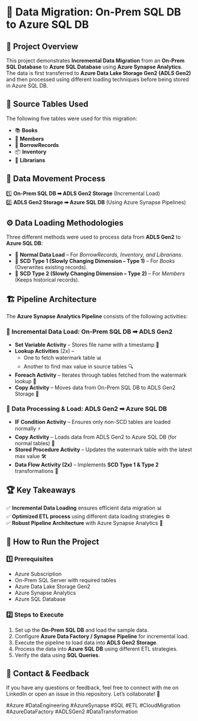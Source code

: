 # 📌 Data Migration: On-Prem SQL DB to Azure SQL DB

## 🚀 Project Overview
This project demonstrates **Incremental Data Migration** from an **On-Prem SQL Database** to **Azure SQL Database** using **Azure Synapse Analytics**. The data is first transferred to **Azure Data Lake Storage Gen2 (ADLS Gen2)** and then processed using different loading techniques before being stored in Azure SQL DB.

## 📂 Source Tables Used
The following five tables were used for this migration:
- 📚 **Books**  
- 👥 **Members**  
- 📖 **BorrowRecords**  
- 📦 **Inventory**  
- 🏢 **Librarians**  

## 🔄 Data Movement Process
1️⃣ **On-Prem SQL DB ➡ ADLS Gen2 Storage** (Incremental Load)  
2️⃣ **ADLS Gen2 Storage ➡ Azure SQL DB** (Using Azure Synapse Pipelines)  

## ⚙️ Data Loading Methodologies
Three different methods were used to process data from **ADLS Gen2** to **Azure SQL DB**:
- 🔹 **Normal Data Load** – For *BorrowRecords, Inventory, and Librarians*.
- 🔹 **SCD Type 1 (Slowly Changing Dimension – Type 1)** – For *Books* (Overwrites existing records).
- 🔹 **SCD Type 2 (Slowly Changing Dimension – Type 2)** – For *Members* (Keeps historical records).

## 🏗️ Pipeline Architecture
The **Azure Synapse Analytics Pipeline** consists of the following activities:

### 🔄 **Incremental Data Load: On-Prem SQL DB ➡ ADLS Gen2**
- **Set Variable Activity** – Stores file name with a timestamp 📌
- **Lookup Activities** (2x) –
  - One to fetch watermark table 📊
  - Another to find max value in source tables 🔍
- **Foreach Activity** – Iterates through tables fetched from the watermark lookup 🔄
- **Copy Activity** – Moves data from On-Prem SQL DB to ADLS Gen2 Storage 📂

### 🚀 **Data Processing & Load: ADLS Gen2 ➡ Azure SQL DB**
- **IF Condition Activity** – Ensures only non-SCD tables are loaded normally ⚡
- **Copy Activity** – Loads data from ADLS Gen2 to Azure SQL DB (for normal tables) 🔄
- **Stored Procedure Activity** – Updates the watermark table with the latest max value 🛠️
- **Data Flow Activity (2x)** – Implements **SCD Type 1 & Type 2** transformations 🚀

## 🏆 Key Takeaways
✅ **Incremental Data Loading** ensures efficient data migration 📊  
✅ **Optimized ETL process** using different data loading strategies ⚙️  
✅ **Robust Pipeline Architecture** with Azure Synapse Analytics 🔄  

## 🚀 How to Run the Project
### 1️⃣ Prerequisites
- Azure Subscription
- On-Prem SQL Server with required tables
- Azure Data Lake Storage Gen2
- Azure Synapse Analytics
- Azure SQL Database

### 2️⃣ Steps to Execute
1. Set up the **On-Prem SQL DB** and load the sample data.
2. Configure **Azure Data Factory / Synapse Pipeline** for incremental load.
3. Execute the pipeline to load data into **ADLS Gen2 Storage**.
4. Process the data into **Azure SQL DB** using different ETL strategies.
5. Verify the data using **SQL Queries**.

## 📧 Contact & Feedback
If you have any questions or feedback, feel free to connect with me on LinkedIn or open an issue in this repository. Let’s collaborate! 💬

#Azure #DataEngineering #AzureSynapse #SQL #ETL #CloudMigration #AzureDataFactory #ADLSGen2 #DataTransformation
